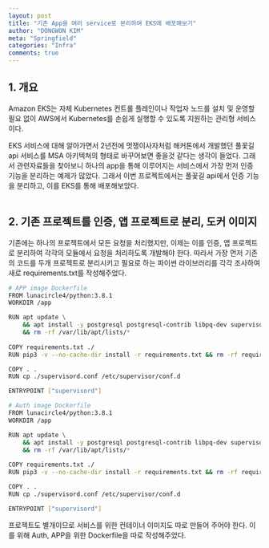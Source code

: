 ```yaml
---
layout: post
title: "기존 App을 여러 service로 분리하여 EKS에 배포해보기"
author: "DONGWON KIM"
meta: "Springfield"
categories: "Infra"
comments: true
---
```

## 1. 개요
Amazon EKS는 자체 Kubernetes 컨트롤 플레인이나 작업자 노드를 설치 및 운영할 필요 없이 AWS에서 Kubernetes를 손쉽게 실행할 수 있도록 지원하는 관리형 서비스이다.

EKS 서비스에 대해 알아가면서 2년전에 멋쟁이사자처럼 해커톤에서 개발했던 풀꽃길 api 서비스를 MSA 아키텍쳐의 형태로 바꾸어보면 좋을것 같다는 생각이 들었다. 그래서 관련자료들을 찾아보니 하나의 app을 통해 이루어지는 서비스에서 가장 먼저 인증 기능을 분리하는 예제가 많았다. 그래서 이번 프로젝트에서는 풀꽃길 api에서 인증 기능을 분리하고, 이를 EKS를 통해 배포해보았다.
<br/><br/>

## 2. 기존 프로젝트를 인증, 앱 프로젝트로 분리, 도커 이미지
기존에는 하나의 프로젝트에서 모든 요청을 처리했지만, 이제는 이를 인증, 앱 프로젝트로 분리하여 각각의 모듈에서 요청을 처리하도록 개발해야 한다.
따라서 가장 먼저 기존의 코드를 두개 프로젝트로 분리시키고 필요로 하는 파이썬 라이브러리를 각각 조사하여 새로 requirements.txt를 작성해주었다.

```bash
# APP image Dockerfile
FROM lunacircle4/python:3.8.1
WORKDIR /app

RUN apt update \
    && apt install -y postgresql postgresql-contrib libpq-dev supervisor zlib1g-dev libjpeg-dev       
    && rm -rf /var/lib/apt/lists/* 
    
COPY requirements.txt ./
RUN pip3 -v --no-cache-dir install -r requirements.txt && rm -rf requirements.txt

COPY . .
RUN cp ./supervisord.conf /etc/supervisor/conf.d

ENTRYPOINT ["supervisord"]
```

```bash
# Auth image Dockerfile
FROM lunacircle4/python:3.8.1
WORKDIR /app

RUN apt update \
    && apt install -y postgresql postgresql-contrib libpq-dev supervisor zlib1g-dev libjpeg-dev       
    && rm -rf /var/lib/apt/lists/* 
    
COPY requirements.txt ./
RUN pip3 -v --no-cache-dir install -r requirements.txt && rm -rf requirements.txt

COPY . .
RUN cp ./supervisord.conf /etc/supervisor/conf.d

ENTRYPOINT ["supervisord"]
```
프로젝트도 별개이므로 서비스를 위한 컨테이너 이미지도 따로 만들어 주어야 한다. 이를 위해 Auth, APP을 위한 Dockerfile을 따로 작성해주었다.
</code>
</pre>
